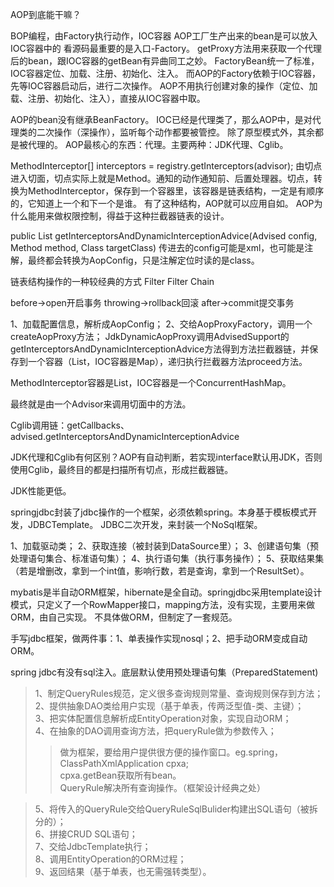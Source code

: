 AOP到底能干嘛？

BOP编程，由Factory执行动作，IOC容器
AOP工厂生产出来的bean是可以放入IOC容器中的
看源码最重要的是入口-Factory。
getProxy方法用来获取一个代理后的bean，跟IOC容器的getBean有异曲同工之妙。
FactoryBean统一了标准，IOC容器定位、加载、注册、初始化、注入。
而AOP的Factory依赖于IOC容器，先等IOC容器启动后，进行二次操作。
AOP不用执行创建对象的操作（定位、加载、注册、初始化、注入），直接从IOC容器中取。

AOP的bean没有继承BeanFactory。
IOC已经是代理类了，那么AOP中，是对代理类的二次操作（深操作），监听每个动作都要被管控。
除了原型模式外，其余都是被代理的。
AOP最核心的东西：代理。主要两种：JDK代理、Cglib。

MethodInterceptor[] interceptors = registry.getInterceptors(advisor);
由切点进入切面，切点实际上就是Method。通知的动作通知前、后置处理器。切点，转换为MethodInterceptor，保存到一个容器里，该容器是链表结构，一定是有顺序的，它知道上一个和下一个是谁。
有了这种结构，AOP就可以应用自如。
AOP为什么能用来做权限控制，得益于这种拦截器链表的设计。

public List<Object> getInterceptorsAndDynamicInterceptionAdvice(Advised config, Method method, Class targetClass) 
传进去的config可能是xml，也可能是注解，最终都会转换为AopConfig，只是注解定位时读的是class。

链表结构操作的一种较经典的方式
Filter
Filter Chain


before->open开启事务
throwing->rollback回滚
after->commit提交事务

1、加载配置信息，解析成AopConfig；
2、交给AopProxyFactory，调用一个createAopProxy方法；
JdkDynamicAopProxy调用AdvisedSupport的getInterceptorsAndDynamicInterceptionAdvice方法得到方法拦截器链，并保存到一个容器（List，IOC容器是Map），递归执行拦截器方法proceed方法。

MethodInterceptor容器是List，IOC容器是一个ConcurrentHashMap。

最终就是由一个Advisor来调用切面中的方法。

Cglib调用链：getCallbacks、advised.getInterceptorsAndDynamicInterceptionAdvice

JDK代理和Cglib有何区别？AOP有自动判断，若实现interface默认用JDK，否则使用Cglib，最终目的都是扫描所有切点，形成拦截器链。

JDK性能更低。

springjdbc封装了jdbc操作的一个框架，必须依赖spring。本身基于模板模式开发，JDBCTemplate。
JDBC二次开发，来封装一个NoSql框架。

1、加载驱动类；
2、获取连接（被封装到DataSource里）；
3、创建语句集（预处理语句集合、标准语句集）；
4、执行语句集（执行事务操作）；
5、获取结果集（若是增删改，拿到一个int值，影响行数，若是查询，拿到一个ResultSet）。

mybatis是半自动ORM框架，hibernate是全自动。springjdbc采用template设计模式，只定义了一个RowMapper接口，mapping方法，没有实现，主要用来做ORM，由自己实现。
不具体做ORM，但制定了一套规范。

手写jdbc框架，做两件事：1、单表操作实现nosql；2、把手动ORM变成自动ORM。

spring jdbc有没有sql注入。底层默认使用预处理语句集（PreparedStatement)

>1、制定QueryRules规范，定义很多查询规则常量、查询规则保存到方法；  
2、提供抽象DAO类给用户实现（基于单表，传两泛型值-类、主键）；  
3、把实体配置信息解析成EntityOperation对象，实现自动ORM；  
4、在抽象的DAO调用查询方法，把queryRule做为参数传入；  
>>做为框架，要给用户提供很方便的操作窗口。eg.spring，ClassPathXmlApplication   cpxa;  
cpxa.getBean获取所有bean。    
QueryRule解决所有查询操作。（框架设计经典之处）  

>5、将传入的QueryRule交给QueryRuleSqlBulider构建出SQL语句（被拆分的）；  
6、拼接CRUD SQL语句；  
7、交给JdbcTemplate执行；  
8、调用EntityOperation的ORM过程；  
9、返回结果（基于单表，也无需强转类型）。